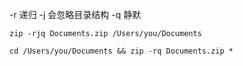 -r 递归
-j 会忽略目录结构
-q 静默
```
zip -rjq Documents.zip /Users/you/Documents
```

``` 忽略外层，保留内层目录结构
cd /Users/you/Documents && zip -rq Documents.zip *
```
